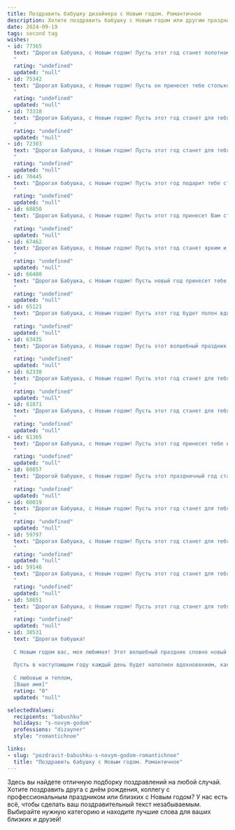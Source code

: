 ```yaml
---
title: Поздравить бабушку дизайнера с Новым годом. Романтичное
description: Хотите поздравить бабушку с Новым годом или другим праздником? Наш ИИ создаст незабываемое поздравление, а вы обязательно выделитесь среди других.  
date: 2024-09-19
tags: second tag
wishes:
- id: 77365
  text: "Дорогая Бабушка, с Новым годом! Пусть этот год станет полотном, на котором ты, талантливый дизайнер,  сможешь  создать  самые яркие и прекрасные шедевры, полные любви, радости и счастья!
  "
  rating: "undefined"
  updated: "null"
- id: 75342
  text: "Дорогая Бабушка, с Новым годом! Пусть он принесет тебе столько же ярких красок и вдохновения, сколько ты вкладываешь в свои дизайнерские творения. Желаю тебе здоровья, счастья и волшебного праздника, полного семейной любви и тепла!
  "
  rating: "undefined"
  updated: "null"
- id: 73318
  text: "Дорогая Бабушка, с Новым годом! Пусть этот год станет для тебя годом ярких красок, вдохновения и творческих побед, как те, что ты создаешь своими талантливыми руками дизайнера. Пусть твоё сердце всегда будет согрето любовью близких и волшебной атмосферой праздника!
  "
  rating: "undefined"
  updated: "null"
- id: 72303
  text: "Дорогая Бабушка, с Новым годом! Пусть этот год станет для тебя таким же ярким и вдохновляющим, как твоя жизнь. Пусть он принесет тебе здоровье, любовь и, конечно же, новые творческие идеи, которые ты, как истинная дизайнер, воплотишь в жизнь. Желаю тебе всего самого доброго, уютных вечеров в кругу семьи и  радости от каждого прожитого дня!
  "
  rating: "undefined"
  updated: "null"
- id: 70445
  text: "Дорогая бабушка, с Новым годом! Пусть этот год подарит тебе столько же ярких красок и вдохновения, как ты даришь их всему миру своим талантом дизайнера. Пусть каждый день будет полон любви, счастья и волшебства, как твоя самая красивая работа! 🎉
  "
  rating: "undefined"
  updated: "null"
- id: 68850
  text: "Дорогая Бабушка, с Новым годом! Пусть этот год принесет Вам столько же радости и вдохновения, сколько Вы вкладываете в свои дизайнерские творения. Пусть каждая деталь Вашей жизни будет красивой и гармоничной, как Ваши работы. Счастья, здоровья и творческих успехов!
  "
  rating: "undefined"
  updated: "null"
- id: 67462
  text: "Дорогая Бабушка, с Новым годом! Пусть этот год станет ярким и волшебным, как праздничный дизайн, который ты создаешь своими руками. Желаю тебе вдохновения, здоровья и исполнения всех творческих желаний!
  "
  rating: "undefined"
  updated: "null"
- id: 66480
  text: "Дорогая Бабушка, с Новым годом! Пусть новый год принесет тебе вдохновение и свежие идеи для твоих неповторимых творений. Желаю тебе праздничного настроения, семейного тепла и чтобы все твои дизайнерские мечты сбывались!
  "
  rating: "undefined"
  updated: "null"
- id: 65121
  text: "Дорогая бабушка, с Новым годом! Пусть этот год будет полон вдохновения, как палитра талантливого дизайнера, ярким и незабываемым, как творения твоих рук. Пусть счастье украсит каждый день, словно изящный элемент декора, а любовь согреет теплом, подобно уютному пледу.
  "
  rating: "undefined"
  updated: "null"
- id: 63435
  text: "Дорогая Бабушка, с Новым годом! Пусть этот волшебный праздник принесет тебе  радость, уют и вдохновение.  Желаю тебе  ярких красок в жизни, как в твоих чудесных дизайнерских работах, и чтобы каждый день был полон красоты и любви. Счастья тебе, моя дорогая!
  "
  rating: "undefined"
  updated: "null"
- id: 62338
  text: "Дорогая Бабушка, с Новым годом! Пусть этот год станет для тебя ярким и вдохновенным, как палитра талантливого дизайнера. Желаю тебе множество новых, творческих идей, которые согреют твою душу теплом и красотой, как уютный домашний камин!
  "
  rating: "undefined"
  updated: "null"
- id: 61871
  text: "Дорогая Бабушка, с Новым годом! Пусть этот год станет для тебя полотном, на котором ты сможешь творить новые чудеса, расцвечивать будни яркими красками, а жизнь будет такой же красивой и вдохновляющей, как твои дизайнерские творения.
  "
  rating: "undefined"
  updated: "null"
- id: 61365
  text: "Дорогая Бабушка, с Новым годом! Пусть этот год принесет тебе вдохновение, как яркие краски на твоих любимых дизайнерских проектах, и теплоту, как уютные, созданные твоими руками, праздничные украшения. Желаю тебе здоровья, счастья и праздничного настроения весь год!
  "
  rating: "undefined"
  updated: "null"
- id: 60857
  text: "Дорогой бабушке, с Новым годом! Пусть этот праздничный год станет для тебя полотном, где ты творишь яркие, неповторимые картины своей жизни, наполненные теплом, любовью и вдохновением. Пусть каждый день будет полон радости и счастья, а всё задуманное воплотится в жизнь легко и красиво, словно по волшебству.
  "
  rating: "undefined"
  updated: "null"
- id: 60019
  text: "Дорогая Бабушка, с Новым годом! Пусть этот год станет для тебя таким же светлым и тёплым, как твои талантливые дизайнерские идеи. Пусть каждая минута будет наполнена волшебством, а каждый день — вдохновением. Здоровья тебе, радости и бесконечной любви!
  "
  rating: "undefined"
  updated: "null"
- id: 59797
  text: "Дорогая Бабушка, с Новым годом! Пусть этот год станет для тебя полотном, на котором ты, словно истинный дизайнер, создашь самые яркие и прекрасные картины счастья, любви и радости. Пусть каждая деталь твоей жизни будет безупречной, а каждый миг сияет теплом и нежностью.
  "
  rating: "undefined"
  updated: "null"
- id: 59146
  text: "Дорогая Бабушка, с Новым годом! Пусть этот год станет для тебя волшебным, наполненным добром, любовью и вдохновением. Как твоей любимой дизайнерской работе, пусть твоя жизнь будет яркой, красивой и гармоничной. Желаю тебе крепкого здоровья, огромного счастья и исполнения всех желаний!
  "
  rating: "undefined"
  updated: "null"
- id: 58651
  text: "Дорогая Бабушка, с Новым годом! Пусть этот год станет для тебя полотном, на котором ты будешь создавать самые яркие и прекрасные картины своей жизни. Пусть твоя фантазия рисует только радостные моменты, а вдохновение не покидает тебя ни на минуту!
  "
  rating: "undefined"
  updated: "null"
- id: 38531
  text: "Дорогая бабушка!
  
  С Новым годом вас, моя любимая! Этот волшебный праздник словно новый холст, на котором мы можем рисовать самые яркие и трогательные моменты нашей жизни. Вы — настоящий дизайнер счастья, создающий уют и тепло в нашем доме.
  
  Пусть в наступающем году каждый день будет наполнен вдохновением, как ваша мастерская, где идеи сверкают, а мечты начинают сбываться. Желаю здоровья, радости и бесконечного счастья! Пусть ваша жизнь украсится яркими красками, а улыбка всегда освещает наш путь.
  
  С любовью и теплом,
  [Ваше имя]"
  rating: "0"
  updated: "null"

selectedValues:
  recipients: "babushku"
  holidays: "s-novym-godom"
  professions: "dizayner"
  style: "romantichnoe"

links:
- slug: "pozdravit-babushku-s-novym-godom-romantichnoe"
  title: "Поздравить бабушку с Новым годом. Романтичное"
---
```


Здесь вы найдете отличную подборку поздравлений на любой случай. 
Хотите поздравить друга с днём рождения, коллегу с профессиональным праздником или близких с Новым годом? У нас есть всё, чтобы сделать ваш поздравительный текст незабываемым. Выбирайте нужную категорию и находите лучшие слова для ваших близких и друзей!
